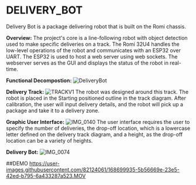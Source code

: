 # DELIVERY_BOT

Delivery Bot is a package delivering robot that is built on the Romi chassis. 

**Overview:** 
The project's core is a line-following robot with object detection used to make specific deliveries on a track. The Romi 32U4 handles the low-level operations of the robot and communicates with an ESP32 over UART. The ESP32 is used to host a web server using web sockets. The webserver serves as the GUI and displays the status of the robot in real-time. 

**Functional Decompostion:** 
![DeliveryBot](https://user-images.githubusercontent.com/82124061/168692394-dbfa2c40-cbe9-4166-8a21-4b2a0275124c.png)

**Delivery Track:**
![TRACKV1](https://user-images.githubusercontent.com/82124061/168695865-caa970cd-0dab-46ed-b836-f8ece6bb3135.png)
The robot was designed around this track. The robot is placed in the Starting positioned outline in the track diagram. After calibration, the user will input delivery details, and the robot will pick up a package and take it to a delivery zone. 

**Graphic User Interface:**
![IMG_0140](https://user-images.githubusercontent.com/82124061/168697700-8cfed013-5813-4f25-9742-b856d8e01aa8.jpg)
The user interface requires the user to specify the number of deliveries, the drop-off location, which is a lowercase letter defined on the delivery track diagram, and a height, as the drop-off location can be a variety of heights.  

**Delivery Bot:**
![IMG_0074](https://user-images.githubusercontent.com/82124061/168695502-3ca4066f-8d42-4fcb-865a-4f27404ebd35.jpg)


##DEMO
https://user-images.githubusercontent.com/82124061/168699935-5b56669e-23e5-42ed-b795-6a433287a523.MOV
